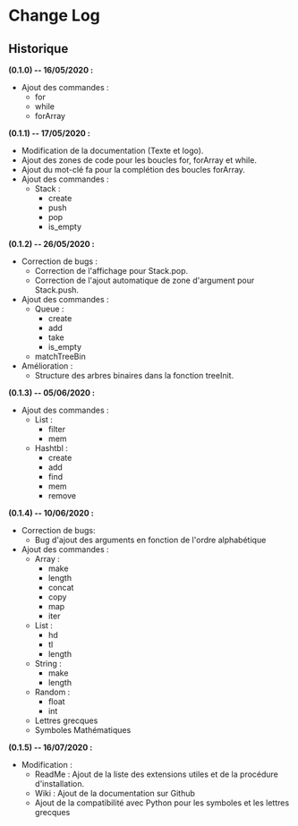 # Change Log

## Historique

**(0.1.0) -- 16/05/2020 :**
- Ajout des commandes :
    - for
    - while
    - forArray

**(0.1.1) -- 17/05/2020 :**
 
- Modification de la documentation (Texte et logo).
- Ajout des zones de code pour les boucles for, forArray et while.
- Ajout du mot-clé fa pour la complétion des boucles forArray.
- Ajout des commandes :
    - Stack : 
        - create 
        - push 
        - pop 
        - is_empty

**(0.1.2) -- 26/05/2020 :**

- Correction de bugs :
    - Correction de l'affichage pour Stack.pop.
    - Correction de l'ajout automatique de zone d'argument pour Stack.push.
- Ajout des commandes :
    - Queue :
        - create
        - add
        - take
        - is_empty
    - matchTreeBin
- Amélioration :
    - Structure des arbres binaires dans la fonction treeInit.

**(0.1.3) -- 05/06/2020 :**

- Ajout des commandes :
    - List :
        - filter
        - mem
    - Hashtbl :
        - create
        - add
        - find
        - mem
        - remove

**(0.1.4) -- 10/06/2020 :**

- Correction de bugs:
    - Bug d'ajout des arguments en fonction de l'ordre alphabétique
- Ajout des commandes :
    - Array :
        - make
        - length
        - concat
        - copy
        - map
        - iter
    - List :
        - hd
        - tl
        - length
    - String :
        - make
        - length
    - Random :
        - float
        - int
    - Lettres grecques
    - Symboles Mathématiques
    
**(0.1.5) -- 16/07/2020 :** 

- Modification : 
    - ReadMe : Ajout de la liste des extensions utiles et de la procédure d'installation.
    - Wiki : Ajout de la documentation sur Github
    - Ajout de la compatibilité avec Python pour les symboles et les lettres grecques
